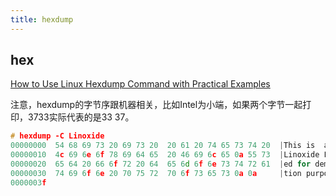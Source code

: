 ```yaml
---
title: hexdump
---
```


## hex

[How to Use Linux Hexdump Command with Practical Examples](https://linoxide.com/linux-how-to/linux-hexdump-command-examples/)

注意，hexdump的字节序跟机器相关，比如Intel为小端，如果两个字节一起打印，3733实际代表的是33 37。

```cpp
# hexdump -C Linoxide
00000000  54 68 69 73 20 69 73 20  20 61 20 74 65 73 74 20  |This is  a test |
00000010  4c 69 6e 6f 78 69 64 65  20 46 69 6c 65 0a 55 73  |Linoxide File.Us|
00000020  65 64 20 66 6f 72 20 64  65 6d 6f 6e 73 74 72 61  |ed for demonstra|
00000030  74 69 6f 6e 20 70 75 72  70 6f 73 65 73 0a 0a     |tion purposes..|
0000003f
```